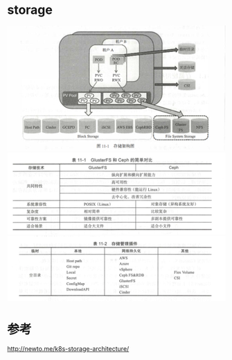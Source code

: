 # storage


![](https://raw.githubusercontent.com/latermonk/cka-pre/master/Issues/images/s01.png)
![](https://raw.githubusercontent.com/latermonk/cka-pre/master/Issues/images/s02.png)
![](https://raw.githubusercontent.com/latermonk/cka-pre/master/Issues/images/s03.png)

# 参考
http://newto.me/k8s-storage-architecture/
